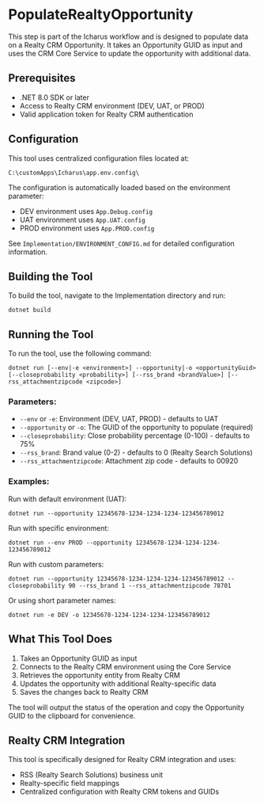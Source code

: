 # PopulateRealtyOpportunity

This step is part of the Icharus workflow and is designed to populate data on a Realty CRM Opportunity. It takes an Opportunity GUID as input and uses the CRM Core Service to update the opportunity with additional data.

## Prerequisites

- .NET 8.0 SDK or later
- Access to Realty CRM environment (DEV, UAT, or PROD)
- Valid application token for Realty CRM authentication

## Configuration

This tool uses centralized configuration files located at:
```
C:\customApps\Icharus\app.env.config\
```

The configuration is automatically loaded based on the environment parameter:
- DEV environment uses `App.Debug.config`
- UAT environment uses `App.UAT.config`
- PROD environment uses `App.PROD.config`

See `Implementation/ENVIRONMENT_CONFIG.md` for detailed configuration information.

## Building the Tool

To build the tool, navigate to the Implementation directory and run:

```
dotnet build
```

## Running the Tool

To run the tool, use the following command:

```
dotnet run [--env|-e <environment>] --opportunity|-o <opportunityGuid> [--closeprobability <probability>] [--rss_brand <brandValue>] [--rss_attachmentzipcode <zipcode>]
```

### Parameters:

- `--env` or `-e`: Environment (DEV, UAT, PROD) - defaults to UAT
- `--opportunity` or `-o`: The GUID of the opportunity to populate (required)
- `--closeprobability`: Close probability percentage (0-100) - defaults to 75%
- `--rss_brand`: Brand value (0-2) - defaults to 0 (Realty Search Solutions)
- `--rss_attachmentzipcode`: Attachment zip code - defaults to 00920

### Examples:

Run with default environment (UAT):
```
dotnet run --opportunity 12345678-1234-1234-1234-123456789012
```

Run with specific environment:
```
dotnet run --env PROD --opportunity 12345678-1234-1234-1234-123456789012
```

Run with custom parameters:
```
dotnet run --opportunity 12345678-1234-1234-1234-123456789012 --closeprobability 90 --rss_brand 1 --rss_attachmentzipcode 78701
```

Or using short parameter names:
```
dotnet run -e DEV -o 12345678-1234-1234-1234-123456789012
```

## What This Tool Does

1. Takes an Opportunity GUID as input
2. Connects to the Realty CRM environment using the Core Service
3. Retrieves the opportunity entity from Realty CRM
4. Updates the opportunity with additional Realty-specific data
5. Saves the changes back to Realty CRM

The tool will output the status of the operation and copy the Opportunity GUID to the clipboard for convenience.

## Realty CRM Integration

This tool is specifically designed for Realty CRM integration and uses:
- RSS (Realty Search Solutions) business unit
- Realty-specific field mappings
- Centralized configuration with Realty CRM tokens and GUIDs
